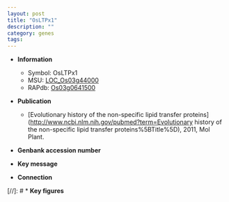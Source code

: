 ```yaml
---
layout: post
title: "OsLTPx1"
description: ""
category: genes
tags: 
---
```


* **Information**  
    + Symbol: OsLTPx1  
    + MSU: [LOC_Os03g44000](http://rice.uga.edu/cgi-bin/ORF_infopage.cgi?orf=LOC_Os03g44000)  
    + RAPdb: [Os03g0641500](http://rapdb.dna.affrc.go.jp/viewer/gbrowse_details/irgsp1?name=Os03g0641500)  

* **Publication**  
    + [Evolutionary history of the non-specific lipid transfer proteins](http://www.ncbi.nlm.nih.gov/pubmed?term=Evolutionary history of the non-specific lipid transfer proteins%5BTitle%5D), 2011, Mol Plant.

* **Genbank accession number**  

* **Key message**  

* **Connection**  

[//]: # * **Key figures**  


